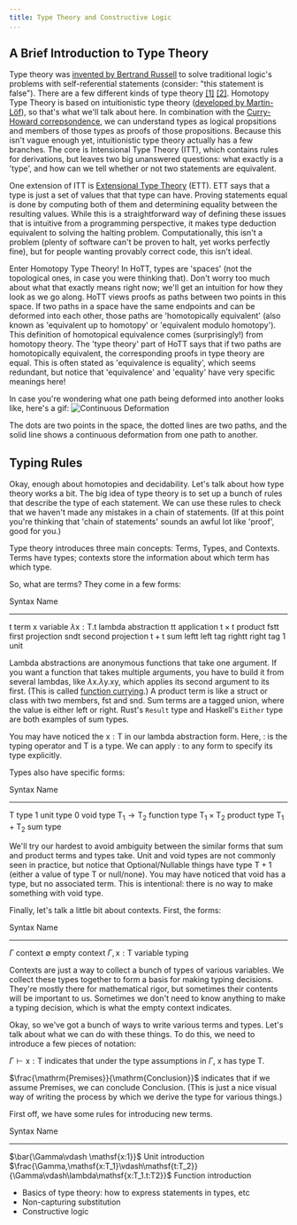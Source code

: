 ```yaml
---
title: Type Theory and Constructive Logic
...
```


## A Brief Introduction to Type Theory

Type theory was [invented by Bertrand Russell](http://www.jstor.org/stable/2369948) to solve traditional logic's problems with self-referential statements (consider: "this statement is false").
There are a few different kinds of type theory [[1]](https://en.wikipedia.org/wiki/Typed_lambda_calculus) [[2]](https://en.wikipedia.org/wiki/Intuitionistic_type_theory).
Homotopy Type Theory is based on intuitionistic type theory ([developed by Martin-Löf](https://intuitionistic.files.wordpress.com/2010/07/martin-lof-tt.pdf)), so that's what we'll talk about here. 
In combination with the [Curry-Howard correpsondence](https://en.wikipedia.org/wiki/Curry%E2%80%93Howard_correspondence), we can understand types as logical propsitions and members of those types as proofs of those propositions. 
Because this isn't vague enough yet, intuitionistic type theory actually has a few branches. 
The core is Intensional Type Theory (ITT), which contains rules for derivations, but leaves two big unanswered questions: what exactly is a 'type', and how can we tell whether or not two statements are equivalent.

One extension of ITT is [Extensional Type Theory](http://www.cse.chalmers.se/research/group/logic/book/book.pdf) (ETT). 
ETT says that a type is just a set of values that that type can have.
Proving statements equal is done by computing both of them and determining equality between the resulting values.
While this is a straightforward way of defining these issues that is intuitive from a programming perspective, it makes type deduction equivalent to solving the halting problem. 
Computationally, this isn't a problem (plenty of software can't be proven to halt, yet works perfectly fine), but for people wanting provably correct code, this isn't ideal. 

<!--- Are we getting way too far ahead of ourselves here? -->

Enter Homotopy Type Theory! 
In HoTT, types are 'spaces' (not the topological ones, in case you were thinking that). 
Don't worry too much about what that exactly means right now; we'll get an intuition for how they look as we go along. 
HoTT views proofs as paths between two points in this space. 
If two paths in a space have the same endpoints and can be deformed into each other, those paths are 'homotopically equivalent' (also known as 'equivalent up to homotopy' or 'equivalent modulo homotopy'). 
This definition of homotopical equivalence comes (surprisingly!) from homotopy theory. 
The 'type theory' part of HoTT says that if two paths are homotopically equivalent, the corresponding proofs in type theory are equal. 
This is often stated as 'equivalence is equality', which seems redundant, but notice that 'equivalence' and 'equality' have very specific meanings here!

In case you're wondering what one path being deformed into another looks like, here's a gif:
![Continuous Deformation](img/HomotopySmall.gif) <!--- source: https://en.wikipedia.org/wiki/File:HomotopySmall.gif -->

The dots are two points in the space, the dotted lines are two paths, and the solid line shows a continuous deformation from one path to another. 

## Typing Rules

Okay, enough about homotopies and decidability. 
Let's talk about how type theory works a bit. 
The big idea of type theory is to set up a bunch of rules that describe the type of each statement. 
We can use these rules to check that we haven't made any mistakes in a chain of statements. 
(If at this point you're thinking that 'chain of statements' sounds an awful lot like 'proof', good for you.)

Type theory introduces three main concepts: Terms, Types, and Contexts. 
Terms have types; contexts store the information about which term has which type. 

So, what are terms? 
They come in a few forms:

Syntax                          Name
-------                         -----
$\mathsf{t}$                    term
$\mathsf{x}$                    variable
$\lambda\mathsf{x:T.t}$         lambda abstraction
$\mathsf{t t}$                  application
$\mathsf{t}\times \mathsf{t}$   product
$\mathsf{fst t}$                first projection
$\mathsf{snd t}$                second projection
$\mathsf{t + t}$                sum <!--- TODO: is this right? --->
$\mathsf{left t}$               left tag
$\mathsf{right t}$              right tag
$\mathsf{1}$                    unit

Lambda abstractions are anonymous functions that take one argument.
If you want a function that takes multiple arguments, you have to build it from several lambdas, like $\lambda\mathsf{x.}\lambda\mathsf{y.x y}$, which applies its second argument to its first. 
(This is called [function currying](https://en.wikipedia.org/wiki/Currying).)
A product term is like a struct or class with two members, $\mathsf{fst}$ and $\mathsf{snd}$.
Sum terms are a tagged union, where the value is either $\mathsf{left}$ or $\mathsf{right}$. 
Rust's `Result` type and Haskell's `Either` type are both examples of sum types. 

You may have noticed the $\mathsf{x:T}$ in our lambda abstraction form.
Here, $\mathsf{:}$ is the typing operator and $\mathsf{T}$ is a type. 
We can apply $\mathsf{:}$ to any form to specify its type explicitly. 

Types also have specific forms:

Syntax                                 Name
------                                 -----
$\mathsf{T}$                           type
$\mathsf{1}$                           unit type
$\mathsf{0}$                           void type
$\mathsf{T_1}\rightarrow\mathsf{T_2}$  function type
$\mathsf{T_1}\times\mathsf{T_2}$       product type
$\mathsf{T_1}+\mathsf{T_2}$            sum type

We'll try our hardest to avoid ambiguity between the similar forms that sum and product terms and types take. 
Unit and void types are not commonly seen in practice, but notice that Optional/Nullable things have type $\mathsf{T + 1}$ (either a value of type $\mathsf{T}$ or null/none). 
You may have noticed that void has a type, but no associated term. 
This is intentional: there is no way to make something with void type. 

Finally, let's talk a little bit about contexts. 
First, the forms:

Syntax                 Name
------                 ----
$\Gamma$               context
$\emptyset$            empty context
$\Gamma,\mathsf{x:T}$  variable typing

Contexts are just a way to collect a bunch of types of various variables.
We collect these types together to form a basis for making typing decisions. 
They're mostly there for mathematical rigor, but sometimes their contents will be important to us.
Sometimes we don't need to know anything to make a typing decision, which is what the empty context indicates.

Okay, so we've got a bunch of ways to write various terms and types. 
Let's talk about what we can do with these things. 
To do this, we need to introduce a few pieces of notation:

$\Gamma \vdash \mathsf{x:T}$ indicates that under the type assumptions in $\Gamma$, $\mathsf{x}$ has type $\mathsf{T}$.

$\frac{\mathrm{Premises}}{\mathrm{Conclusion}}$ indicates that if we assume $\mathrm{Premises}$, we can conclude $\mathrm{Conclusion}$.
(This is just a nice visual way of writing the process by which we derive the type for various things.)

First off, we have some rules for introducing new terms. 

Syntax                                                                                          Name
------                                                                                          ----
$\bar{\Gamma\vdash \mathsf{x:1}}$                                                               Unit introduction
$\frac{\Gamma,\mathsf{x:T_1}\vdash\mathsf{t:T_2}}{\Gamma\vdash\lambda\mathsf{x:T_1.t:T2}}$      Function introduction

- Basics of type theory: how to express statements in types, etc
- Non-capturing substitution
- Constructive logic
